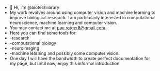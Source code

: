 - 👋 Hi, I’m @biotechlibrary
- My work revolves around using computer vision and machine learning to improve biological research. I am particularly interested in computational neuroscience, machine learning and computer vision. 
- You may contact me at pau.rotger8@gmail.com.
- Here you can find some tools for:
-   -research 
-   -computational biology
-   -neuroimaging 
-   -machine learning and possibly some computer vision. 
-   One day I will have the bandwidth to create perfect documentation for my page, but until now, enjoy this informal introduction. 
<!---
biotechlibrary/biotechlibrary is a ✨ special ✨ repository because its `README.md` (this file) appears on your GitHub profile.
You can click the Preview link to take a look at your changes.
--->
